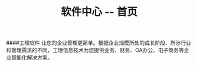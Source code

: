 ﻿---
layout: soft
title: "软件中心 -- 首页"
categories: [newscenter]
---
####工理软件
让您的企业管理更简单。根据企业规模所处的成长阶段、所涉行业和管理需求的不同，工理信息技术为您提供业务、财务、OA办公、电子商务等企业智能化解决方案。